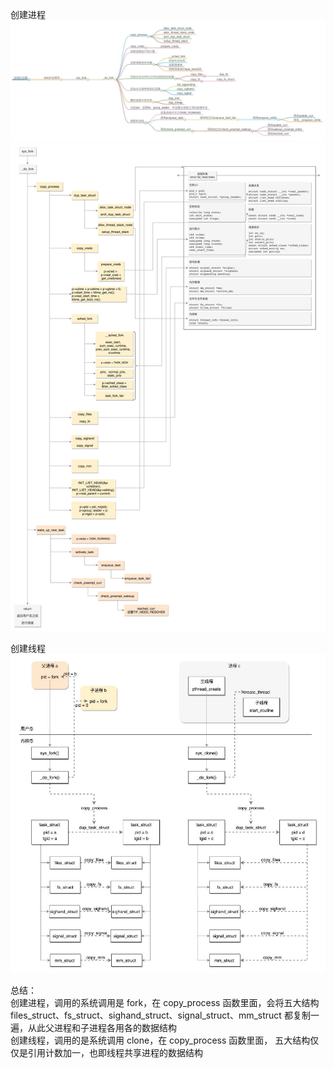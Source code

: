 
创建进程    
<img src="https://github.com/Yongli-Lisa/Linux-Notes1/blob/e1f7b902a647adbd8d265bef7abe7fb652927f79/Img/%E8%BF%9B%E7%A8%8B%E5%88%9B%E5%BB%BA.JPG" width="800px">    
<img src="https://github.com/Yongli-Lisa/Linux-Notes1/blob/6f10868ce1e853fc69f6b025dc4044b76e94d14b/Img/%E5%88%9B%E5%BB%BA%E8%BF%9B%E7%A8%8B.jpeg" width="600px">    


创建线程   
<img src="https://github.com/Yongli-Lisa/Linux-Notes1/blob/e1f7b902a647adbd8d265bef7abe7fb652927f79/Img/%E5%88%9B%E5%BB%BA%E7%BA%BF%E7%A8%8B.JPG" width="600px">   


总结：   
创建进程，调用的系统调用是 fork，在 copy_process 函数里面，会将五大结构 files_struct、fs_struct、sighand_struct、signal_struct、mm_struct 都复制一遍，从此父进程和子进程各用各的数据结构   
创建线程，调用的是系统调用 clone，在 copy_process 函数里面， 五大结构仅仅是引用计数加一，也即线程共享进程的数据结构   
